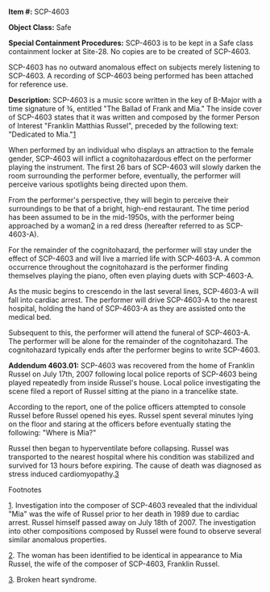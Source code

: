 **Item #:** SCP-4603

**Object Class:** Safe

**Special Containment Procedures:** SCP-4603 is to be kept in a Safe class containment locker at Site-28. No copies are to be created of SCP-4603.

SCP-4603 has no outward anomalous effect on subjects merely listening to SCP-4603. A recording of SCP-4603 being performed has been attached for reference use.

**Description:** SCP-4603 is a music score written in the key of B-Major with a time signature of ¾, entitled "The Ballad of Frank and Mia." The inside cover of SCP-4603 states that it was written and composed by the former Person of Interest "Franklin Matthias Russel", preceded by the following text: "Dedicated to Mia."[1](javascript:;)

When performed by an individual who displays an attraction to the female gender, SCP-4603 will inflict a cognitohazardous effect on the performer playing the instrument. The first 26 bars of SCP-4603 will slowly darken the room surrounding the performer before, eventually, the performer will perceive various spotlights being directed upon them.

From the performer's perspective, they will begin to perceive their surroundings to be that of a bright, high-end restaurant. The time period has been assumed to be in the mid-1950s, with the performer being approached by a woman[2](javascript:;) in a red dress (hereafter referred to as SCP-4603-A).

For the remainder of the cognitohazard, the performer will stay under the effect of SCP-4603 and will live a married life with SCP-4603-A. A common occurrence throughout the cognitohazard is the performer finding themselves playing the piano, often even playing duets with SCP-4603-A.

As the music begins to crescendo in the last several lines, SCP-4603-A will fall into cardiac arrest. The performer will drive SCP-4603-A to the nearest hospital, holding the hand of SCP-4603-A as they are assisted onto the medical bed.

Subsequent to this, the performer will attend the funeral of SCP-4603-A. The performer will be alone for the remainder of the cognitohazard. The cognitohazard typically ends after the performer begins to write SCP-4603.

**Addendum 4603.01:** SCP-4603 was recovered from the home of Franklin Russel on July 17th, 2007 following local police reports of SCP-4603 being played repeatedly from inside Russel's house. Local police investigating the scene filed a report of Russel sitting at the piano in a trancelike state.

According to the report, one of the police officers attempted to console Russel before Russel opened his eyes. Russel spent several minutes lying on the floor and staring at the officers before eventually stating the following: "Where is Mia?"

Russel then began to hyperventilate before collapsing. Russel was transported to the nearest hospital where his condition was stabilized and survived for 13 hours before expiring. The cause of death was diagnosed as stress induced cardiomyopathy.[3](javascript:;)  

Footnotes

[1](javascript:;). Investigation into the composer of SCP-4603 revealed that the individual "Mia" was the wife of Russel prior to her death in 1989 due to cardiac arrest. Russel himself passed away on July 18th of 2007. The investigation into other compositions composed by Russel were found to observe several similar anomalous properties.

[2](javascript:;). The woman has been identified to be identical in appearance to Mia Russel, the wife of the composer of SCP-4603, Franklin Russel.

[3](javascript:;). Broken heart syndrome.